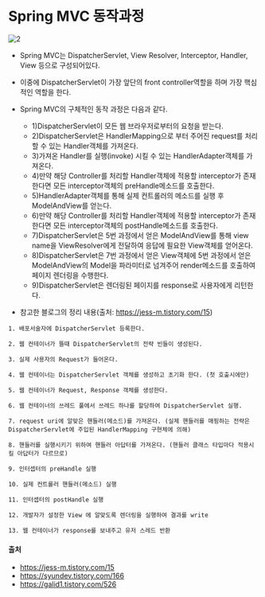 # Spring MVC 동작과정

![2](https://user-images.githubusercontent.com/44339530/115183554-f499ba80-a116-11eb-9592-5404d245e173.png)<br>

- Spring MVC는 DispatcherServlet, View Resolver, Interceptor, Handler, View 등으로 구성되어있다.
- 이중에 DispatcherServlet이 가장 앞단의 front controller역할을 하며 가장 핵심적인 역할을 한다.
- Spring MVC의 구체적인 동작 과정은 다음과 같다.
    - 1)DispatcherServlet이 모든 웹 브라우저로부터의 요청을 받는다.
    - 2)DispatcherServlet은 HandlerMapping으로 부터 주어진 request를 처리할 수 있는 Handler객체를 가져온다.
    - 3)가져온 Handler를 실행(invoke) 시킬 수 있는 HandlerAdapter객체를 가져온다.
    - 4)만약 해당 Controller를 처리할 Handler객체에 적용할 interceptor가 존재한다면 모든 interceptor객체의 preHandle메소드를 호출한다.
    - 5)HandlerAdapter객체를 통해 실제 컨트롤러의 메소드를 실행 후 ModelAndView를 얻는다.
    - 6)만약 해당 Controller를 처리할 Handler객체에 적용할 interceptor가 존재한다면 모든 interceptor객체의 postHandle메소드를 호출한다.
    - 7)DispatcherServlet은 5번 과정에서 얻은 ModelAndView를 통해 view name을 ViewResolver에게 전달하여 응답에 필요한 View객체를 얻어온다.
    - 8)DispatcherServlet은 7번 과정에서 얻은 View객체에 5번 과정에서 얻은 ModelAndView의 Model을 파라미터로 넘겨주어 render메소드를 호출하여 페이지 렌더링을 수행한다.
    - 9)DispatcherServlet은 렌더링된 페이지를 response로 사용자에게 리턴한다.

- 참고한 블로그의 정리 내용(출처: https://jess-m.tistory.com/15)
~~~
1. 배포서술자에 DispatcherServlet 등록한다.

2. 웹 컨테이너가 뜰때 DispatcherServlet의 전략 빈들이 생성된다.

3. 실제 사용자의 Request가 들어온다.

4. 웹 컨테이너는 DispatcherServlet 객체를 생성하고 초기화 한다. (첫 호출시에만)

5. 웹 컨테이너가 Request, Response 객체를 생성한다.

6. 웹 컨테이너의 쓰레드 풀에서 쓰레드 하나를 할당하여 DispatcherServlet 실행.

7. request uri에 알맞은 핸들러(메소드)를 가져온다. (실제 핸들러를 매핑하는 전략은 DispatcherServlet에 주입된 HandlerMapping 구현체에 의해)
 
8. 핸들러를 실행시키기 위하여 핸들러 아답터를 가져온다. (핸들러 클래스 타입마다 적용시킬 아답터가 다르므로)

9. 인터셉터의 preHandle 실행

10. 실제 컨트롤러 핸들러(메소드) 실행  

11. 인터셉터의 postHandle 실행

12. 개발자가 설정한 View 에 알맞도록 렌더링을 실행하여 결과를 write

13. 웹 컨테이너가 response를 보내주고 유저 스레드 반환
~~~

#### 출처
- https://jess-m.tistory.com/15
- https://syundev.tistory.com/166
- https://galid1.tistory.com/526
